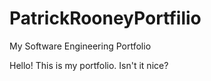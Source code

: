 # PatrickRooneyPortfilio
My Software Engineering Portfolio

Hello! This is my portfolio. Isn't it nice?
